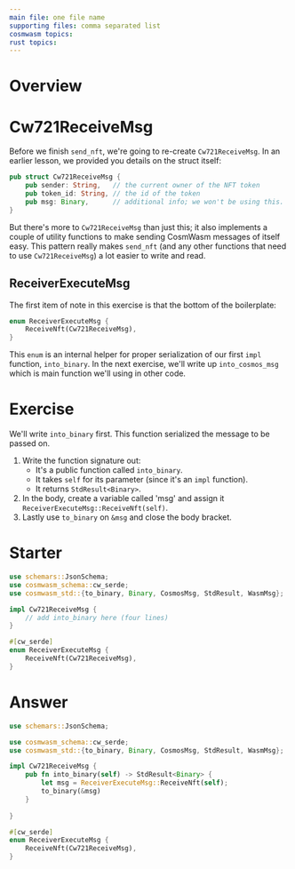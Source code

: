 ```yaml
---
main file: one file name
supporting files: comma separated list
cosmwasm topics:
rust topics:
---
```


# Overview
> 

# Cw721ReceiveMsg
Before we finish `send_nft`, we're going to re-create `Cw721ReceiveMsg`. In an earlier lesson, we provided you details on the struct itself:
```rust
pub struct Cw721ReceiveMsg {
    pub sender: String,   // the current owner of the NFT token
    pub token_id: String, // the id of the token
    pub msg: Binary,      // additional info; we won't be using this.
}
```

But there's more to `Cw721ReceiveMsg` than just this; it also implements a couple of utility functions to make sending CosmWasm messages of itself easy. This pattern really makes `send_nft` (and any other functions that need to use `Cw721ReceiveMsg`) a lot easier to write and read.

## ReceiverExecuteMsg
The first item of note in this exercise is that the bottom of the boilerplate:
```rust
enum ReceiverExecuteMsg {
    ReceiveNft(Cw721ReceiveMsg),
}
```
This `enum` is an internal helper for proper serialization of our first `impl` function, `into_binary`. In the next exercise, we'll write up `into_cosmos_msg` which is main function we'll using in other code.


# Exercise
We'll write `into_binary` first. This function serialized the message to be passed on.

1. Write the function signature out:
    - It's a public function called `into_binary`.
    - It takes `self` for its parameter (since it's an `impl` function).
    - It returns `StdResult<Binary>`.
2. In the body, create a variable called 'msg' and assign it `ReceiverExecuteMsg::ReceiveNft(self)`. 
3. Lastly use `to_binary` on `&msg` and close the body bracket.


# Starter
```rust
use schemars::JsonSchema;
use cosmwasm_schema::cw_serde;
use cosmwasm_std::{to_binary, Binary, CosmosMsg, StdResult, WasmMsg};

impl Cw721ReceiveMsg {
    // add into_binary here (four lines)
}

#[cw_serde]
enum ReceiverExecuteMsg {
    ReceiveNft(Cw721ReceiveMsg),
}
```

# Answer
```rust
use schemars::JsonSchema;

use cosmwasm_schema::cw_serde;
use cosmwasm_std::{to_binary, Binary, CosmosMsg, StdResult, WasmMsg};

impl Cw721ReceiveMsg {
    pub fn into_binary(self) -> StdResult<Binary> {
        let msg = ReceiverExecuteMsg::ReceiveNft(self);
        to_binary(&msg)
    }
    
}

#[cw_serde]
enum ReceiverExecuteMsg {
    ReceiveNft(Cw721ReceiveMsg),
}
```